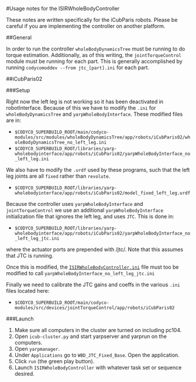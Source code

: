 #Usage notes for the ISIRWholeBodyController

These notes are written specifically for the iCubParis robots. Please be careful if you are implementing the controller on another platform.

##General

In order to run the controller `wholeBodyDynamicsTree` must be running to do torque estimation. Additionally, as of this writing, the `jointTorqueControl` module must be running for each part. This is generally accomplished by running `codycomoddev --from jtc_[part].ini` for each part.


##iCubParis02

###Setup

Right now the left leg is not working so it has been deactivated in robotInterface. Because of this we have to modify the `.ini` for `wholeBodyDynamicsTree` and `yarpWholeBodyInterface`. These modified files are in:
 - `$CODYCO_SUPERBUILD_ROOT/main/codyco-modules/src/modules/wholeBodyDynamicsTree/app/robots/iCubParis02/wholeBodyDynamicsTree_no_left_leg.ini`
 - `$CODYCO_SUPERBUILD_ROOT/libraries/yarp-wholebodyinterface/app/robots/iCubParis02/yarpWholeBodyInterface_no_left_leg.ini`


 We also have to modify the `.urdf` used by these programs, such that the left leg joints are all `fixed` rather than `revolute`.
  - `$CODYCO_SUPERBUILD_ROOT/libraries/yarp-wholebodyinterface/app/robots/iCubParis02/model_fixed_left_leg.urdf`


 Because the controller uses `yarpWholeBodyInterface` and `jointTorqueControl` we use an additional `yarpWholeBodyInterface` initialization file that ignores the left leg, and uses `JTC`. This is done in:
 - `$CODYCO_SUPERBUILD_ROOT/libraries/yarp-wholebodyinterface/app/robots/iCubParis02/yarpWholeBodyInterface_no_left_leg_jtc.ini`

 where the actuator ports are prepended with /jtc/. Note that this assumes that JTC is running.

 Once this is modified, the [`ISIRWholeBodyController.ini`](/modules/ISIRWholeBodyController/app/robots/iCubParis02/ISIRWholeBodyController.ini) file must too be modified to call `yarpWholeBodyInterface_no_left_leg_jtc.ini`


 Finally we need to calibrate the JTC gains and coeffs in the various `.ini` files located here:
  - `$CODYCO_SUPERBUILD_ROOT/main/codyco-modules/src/devices/jointTorqueControl/app/robots/iCubParis02`



 ###Launch

  1. Make sure all computers in the cluster are turned on including pc104.
  2. Open `icub-cluster.py` and start yarpserver and yarprun on the computers.
  3. Open `yarpmanager`.
  4. Under `Applications` go to `WBD_JTC_Fixed_Base`. Open the application.
  5. Click `run` (the green play button).
  6. Launch `ISIRWholeBodyController` with whatever task set or sequence desired.
